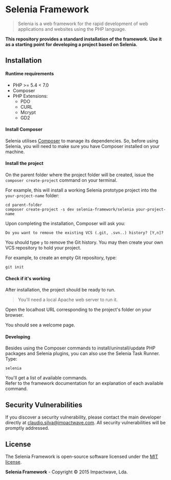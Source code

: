 # Selenia Framework

> Selenia is a web framework for the rapid development of web applications and websites using the PHP language.

**This repository provides a standard installation of the framework. Use it as a starting point for developing a project based on Selenia.**

## Installation

#### Runtime requirements

- PHP >= 5.4 < 7.0
- Composer
- PHP Extensions:
  - PDO
  - CURL
  - Mcrypt
  - GD2

#### Install Composer

Selenia utilises [Composer](http://getcomposer.org) to manage its dependencies. So, before using Selenia, you will need to make sure you have Composer installed on your machine.

#### Install the project

On the parent folder where the project folder will be created, issue the `composer create-project` command on your terminal.

For example, this will install a working Selenia prototype project into the `your-project-name` folder:


```shell
cd parent-folder
composer create-project -s dev selenia-framework/selenia your-project-name
```

Upon completing the installation, Composer will ask you:

```
Do you want to remove the existing VCS (.git, .svn..) history? [Y,n]?
```

You should type `y` to remove the Git history. You may then create your own VCS repository to hold your project.

For example, to create an empty Git repository, type:

```shell
git init
```

#### Check if it's working

After installation, the project should be ready to run.

> You'll need a local Apache web server to run it.

Open the localhost URL corresponding to the project's folder on your browser.

You should see a welcome page.

#### Developing

Besides using the Composer commands to install/uninstall/update PHP packages and Selenia plugins, you can also use the Selenia Task Runner. Type:

```shell
selenia
```

You'll get a list of available commands.  
Refer to the framework documentation for an explanation of each available command.

## Security Vulnerabilities

If you discover a security vulnerability, please contact the main developer directly at claudio.silva@impactwave.com. All security vulnerabilities will be promptly addressed.

## License

The Selenia Framework is open-source software licensed under the [MIT license](http://opensource.org/licenses/MIT).

**Selenia Framework** - Copyright &copy; 2015 Impactwave, Lda.
